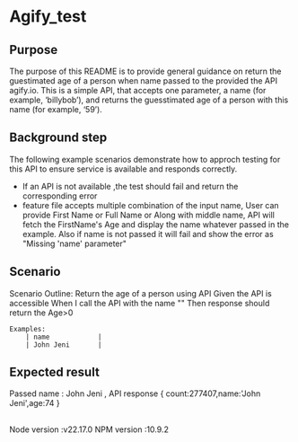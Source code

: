 # Agify_test
## Purpose 
The purpose of this README is to provide general guidance on return the guestimated age of a person when name passed to the provided the API agify.io.
This is a simple API, that
accepts one parameter, a name (for example, ‘billybob’), and returns the
guesstimated age of a person with this name (for example, ‘59’).

## Background step
The following example scenarios demonstrate how to approch testing for this API to ensure service is available and responds correctly.

- If an API is not available ,the test should fail and return the corresponding error
- feature file accepts multiple combination of the input name, User can provide First Name or Full Name or Along with middle name, API will fetch the FirstName's Age and display the name whatever passed in the example. Also if name is not passed it will fail and show the error as "Missing 'name' parameter"

## Scenario
Scenario Outline: Return the age of a person using API
    Given the API is accessible
    When I call the API with the name "<name>" 
    Then response should return the Age>0

    Examples:
        | name            |   
        | John Jeni       |
## Expected result

Passed name : John Jeni , API response { count:277407,name:'John Jeni',age:74 }
##
Node version :v22.17.0
NPM version  :10.9.2

